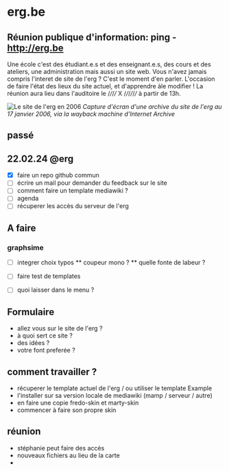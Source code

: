 # erg.be

## Réunion publique d'information: ping - http://erg.be

Une école c'est des étudiant.e.s et des enseignant.e.s, des cours et des ateliers, une administration mais aussi un site web. Vous n'avez jamais compris l'interet de site de l'erg ? C'est le moment d'en parler.
L'occasion de faire l'état des lieux du site actuel, et d'apprendre àle modifier !
La réunion aura lieu dans l'auditoire le /_/_/_/_ X /_/_/_/_/_/_ à partir de 13h.

![Le site de l'erg en 2006](http://copyright.rip/medias/erg/site-erg-15-jan-2006.png)
*Capture d'écran d'une archive du site de l'erg au 17 janvier 2006, via la wayback machine d'Internet Archive*


## passé

## 22.02.24 @erg
* [x] faire un repo github commun
* [ ] écrire un mail pour demander du feedback sur le site
* [ ] comment faire un template mediawiki ?
* [ ] agenda
* [ ] récuperer les accès du serveur de l'erg

## A faire
### graphsime
* [ ] integrer choix typos
** coupeur mono  ?
** quelle fonte de labeur ?

* [ ] faire test de templates
* [ ] quoi laisser dans le menu ?

## Formulaire
* allez vous sur le site de l'erg ?
* à quoi sert ce site ?
* des idées ?
* votre font preferée ?

## comment travailler ?
* récuperer le template actuel de l'erg / ou utiliser le template Example
* l'installer sur sa version locale de mediawiki (mamp / serveur / autre)
* en faire une copie fredo-skin et marty-skin
* commencer à faire son propre skin


## réunion
* stéphanie peut faire des accès
* nouveaux fichiers au lieu de la carte
* 

